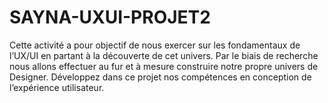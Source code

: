 # SAYNA-UXUI-PROJET2
Cette activité a pour objectif de nous exercer sur les fondamentaux de l’UX/UI en partant à la découverte de cet univers. Par le biais de recherche nous allons effectuer au fur et à mesure construire notre propre univers de Designer. Développez dans ce projet nos compétences en conception de l’expérience utilisateur.
